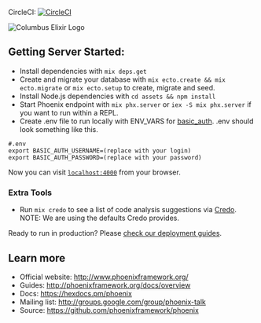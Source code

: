 CircleCI: [![CircleCI](https://circleci.com/gh/columbus-elixir/marketing/tree/master.svg?style=svg)](https://circleci.com/gh/columbus-elixir/marketing/tree/master)

![Columbus Elixir Logo](/assets/static/images/cbus_elixir_logo_new.png)


## Getting Server Started:

  * Install dependencies with `mix deps.get`
  * Create and migrate your database with `mix ecto.create && mix ecto.migrate` or `mix ecto.setup` to create, migrate and seed.
  * Install Node.js dependencies with `cd assets && npm install`
  * Start Phoenix endpoint with `mix phx.server` or `iex -S mix phx.server` if you want to run within a REPL.
  * Create .env file to run locally with ENV_VARS for [basic_auth](https://github.com/cultivatehq/basic_auth).
  .env should look something like this.
  ```
  #.env
  export BASIC_AUTH_USERNAME=(replace with your login)
  export BASIC_AUTH_PASSWORD=(replace with your password)
  ```

Now you can visit [`localhost:4000`](http://localhost:4000) from your browser.

### Extra Tools

  * Run `mix credo` to see a list of code analysis suggestions via [Credo](https://github.com/rrrene/credo). NOTE: We are using the defaults Credo provides.

Ready to run in production? Please [check our deployment guides](http://www.phoenixframework.org/docs/deployment).

## Learn more

  * Official website: http://www.phoenixframework.org/
  * Guides: http://phoenixframework.org/docs/overview
  * Docs: https://hexdocs.pm/phoenix
  * Mailing list: http://groups.google.com/group/phoenix-talk
  * Source: https://github.com/phoenixframework/phoenix
